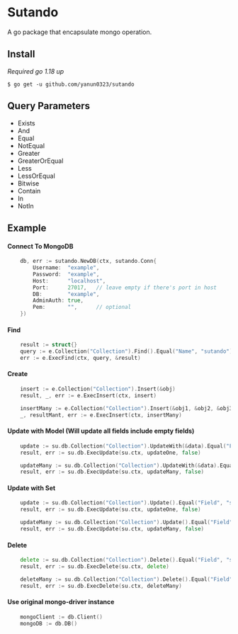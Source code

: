 # Sutando
A go package that encapsulate mongo operation.


## Install
*Required go 1.18 up*

```shell
$ go get -u github.com/yanun0323/sutando
```

## Query Parameters

- Exists
- And
- Equal
- NotEqual
- Greater
- GreaterOrEqual
- Less
- LessOrEqual
- Bitwise
- Contain
- In
- NotIn

## Example

#### Connect To MongoDB
```go
    db, err := sutando.NewDB(ctx, sutando.Conn{
        Username:  "example",
        Password:  "example",
        Host:      "localhost",
        Port:      27017,	// leave empty if there's port in host
        DB:        "example",
        AdminAuth: true,
        Pem:       "",		// optional
    })
```

#### Find
```go
    result := struct{}
    query := e.Collection("Collection").Find().Equal("Name", "sutando").Greater("Number", 300).First()
    err := e.ExecFind(ctx, query, &result)
```
#### Create
```go
    insert := e.Collection("Collection").Insert(&obj)
    result, _, err := e.ExecInsert(ctx, insert)

    insertMany := e.Collection("Collection").Insert(&obj1, &obj2, &obj3)
    _, resultMant, err := e.ExecInsert(ctx, insertMany)
```
    
#### Update with Model (Will update all fields include empty fields)
```go
    update := su.db.Collection("Collection").UpdateWith(&data).Equal("Field", "sutando").First()
    result, err := su.db.ExecUpdate(su.ctx, updateOne, false)

    updateMany := su.db.Collection("Collection").UpdateWith(&data).Equal("Field", "sutando")
    result, err := su.db.ExecUpdate(su.ctx, updateMany, false)
```
#### Update with Set
```go
    update := su.db.Collection("Collection").Update().Equal("Field", "sutando").First().Set("Field", "hello")
    result, err := su.db.ExecUpdate(su.ctx, updateOne, false)

    updateMany := su.db.Collection("Collection").Update().Equal("Field", "sutando").Set("Field", "hello")
    result, err := su.db.ExecUpdate(su.ctx, updateMany, false)
```
#### Delete
```go
    delete := su.db.Collection("Collection").Delete().Equal("Field", "sutando").First()
    result, err := su.db.ExecDelete(su.ctx, delete)

    deleteMany := su.db.Collection("Collection").Delete().Equal("Field", "sutando")
    result, err := su.db.ExecDelete(su.ctx, deleteMany)
```

#### Use original mongo-driver instance
```go
    mongoClient := db.Client()
    mongoDB := db.DB()
``` 